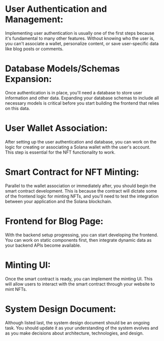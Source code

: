 # User Authentication and Management:
Implementing user authentication is usually one of the first steps because it's fundamental to many other features. Without knowing who the user is, you can't associate a wallet, personalize content, or save user-specific data like blog posts or comments.

# Database Models/Schemas Expansion:
Once authentication is in place, you'll need a database to store user information and other data. Expanding your database schemas to include all necessary models is critical before you start building the frontend that relies on this data.

# User Wallet Association:
After setting up the user authentication and database, you can work on the logic for creating or associating a Solana wallet with the user's account. This step is essential for the NFT functionality to work.

# Smart Contract for NFT Minting:
Parallel to the wallet association or immediately after, you should begin the smart contract development. This is because the contract will dictate some of the frontend logic for minting NFTs, and you'll need to test the integration between your application and the Solana blockchain.

# Frontend for Blog Page:
With the backend setup progressing, you can start developing the frontend. You can work on static components first, then integrate dynamic data as your backend APIs become available.

# Minting UI:
Once the smart contract is ready, you can implement the minting UI. This will allow users to interact with the smart contract through your website to mint NFTs.

# System Design Document:
Although listed last, the system design document should be an ongoing task. You should update it as your understanding of the system evolves and as you make decisions about architecture, technologies, and design.

